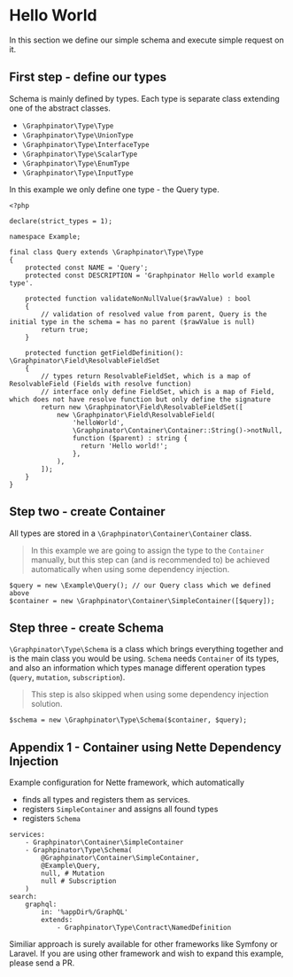 # Hello World

In this section we define our simple schema and execute simple request on it.

## First step - define our types

Schema is mainly defined by types. Each type is separate class extending one of the abstract classes.

- `\Graphpinator\Type\Type`
- `\Graphpinator\Type\UnionType`
- `\Graphpinator\Type\InterfaceType`
- `\Graphpinator\Type\ScalarType`
- `\Graphpinator\Type\EnumType`
- `\Graphpinator\Type\InputType`

In this example we only define one type - the Query type.

```
<?php

declare(strict_types = 1);

namespace Example;

final class Query extends \Graphpinator\Type\Type
{
    protected const NAME = 'Query';
    protected const DESCRIPTION = 'Graphpinator Hello world example type'.

    protected function validateNonNullValue($rawValue) : bool
    {
        // validation of resolved value from parent, Query is the initial type in the schema = has no parent ($rawValue is null)
        return true;
    }

    protected function getFieldDefinition(): \Graphpinator\Field\ResolvableFieldSet
    {
        // types return ResolvableFieldSet, which is a map of ResolvableField (Fields with resolve function)
        // interface only define FieldSet, which is a map of Field, which does not have resolve function but only define the signature
        return new \Graphpinator\Field\ResolvableFieldSet([
            new \Graphpinator\Field\ResolvableField(
                'helloWorld',
                \Graphpinator\Container\Container::String()->notNull,
                function ($parent) : string {
                  return 'Hello world!';
                },
            ),
        ]);
    }
}
```

## Step two - create Container

All types are stored in a `\Graphpinator\Container\Container` class. 
> In this example we are going to assign the type to the `Container` manually, 
but this step can (and is recommended to) be achieved automatically when using some dependency injection.

```
$query = new \Example\Query(); // our Query class which we defined above
$container = new \Graphpinator\Container\SimpleContainer([$query]);
```

## Step three - create Schema

`\Graphpinator\Type\Schema` is a class which brings everything together and is the main class you would be using.
`Schema` needs `Container` of its types, and also an information which types manage different operation types (`query`, `mutation`, `subscription`).
> This step is also skipped when using some dependency injection solution.

```
$schema = new \Graphpinator\Type\Schema($container, $query);
```

## Appendix 1 - Container using Nette Dependency Injection

Example configuration for Nette framework, which automatically
- finds all types and registers them as services.
- registers `SimpleContainer` and assigns all found types
- registers `Schema`

```
services:
    - Graphpinator\Container\SimpleContainer
    - Graphpinator\Type\Schema(
        @Graphpinator\Container\SimpleContainer,
        @Example\Query,
        null, # Mutation
        null # Subscription
    )
search:
    graphql:
        in: '%appDir%/GraphQL'
        extends:
            - Graphpinator\Type\Contract\NamedDefinition
```

Similiar approach is surely available for other frameworks like Symfony or Laravel. 
If you are using other framework and wish to expand this example, please send a PR.
